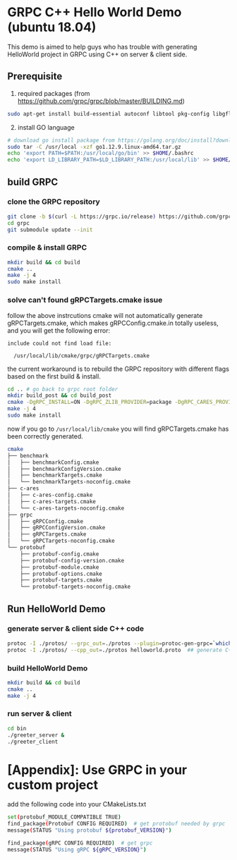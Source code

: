 # GRPC C++ Hello World Demo (ubuntu 18.04)

This demo is aimed to help guys who has trouble with generating HelloWorld project in GRPC using C++ on server & client side.

## Prerequisite

1. required packages (from https://github.com/grpc/grpc/blob/master/BUILDING.md)

```sh
sudo apt-get install build-essential autoconf libtool pkg-config libgflags-dev libgtest-dev clang libc++-dev libssl-dev cmake
```

2. install GO language

```sh
# download go install package from https://golang.org/doc/install?download=go1.12.9.linux-amd64.tar.gz
sudo tar -C /usr/local -xzf go1.12.9.linux-amd64.tar.gz
echo 'export PATH=$PATH:/usr/local/go/bin' >> $HOME/.bashrc
echo 'export LD_LIBRARY_PATH=$LD_LIBRARY_PATH:/usr/local/lib' >> $HOME/.bashrc
```



## build GRPC

### clone the GRPC repository

```sh
git clone -b $(curl -L https://grpc.io/release) https://github.com/grpc/grpc
cd grpc
git submodule update --init
```

### compile & install GRPC

```sh
mkdir build && cd build
cmake ..
make -j 4
sudo make install
```

### solve can't found **gRPCTargets.cmake** issue

follow the above instrcutions cmake will not automatically generate gRPCTargets.cmake, which makes gRPCConfig.cmake.in totally useless, and you will get the following error:

```
include could not find load file:

  /usr/local/lib/cmake/grpc/gRPCTargets.cmake
```



the current workaround is to rebuild the GRPC repository with different flags based on the first build & install.

```sh
cd .. # go back to grpc root folder
mkdir build_post && cd build_post
cmake -DgRPC_INSTALL=ON -DgRPC_ZLIB_PROVIDER=package -DgRPC_CARES_PROVIDER=package -DgRPC_PROTOBUF_PROVIDER=package -DgRPC_SSL_PROVIDER=package ..
make -j 4
sudo make install
```

now if you go to `/usr/local/lib/cmake` you will find gRPCTargets.cmake has been correctly generated.

```sh
cmake
├── benchmark
│   ├── benchmarkConfig.cmake
│   ├── benchmarkConfigVersion.cmake
│   ├── benchmarkTargets.cmake
│   └── benchmarkTargets-noconfig.cmake
├── c-ares
│   ├── c-ares-config.cmake
│   ├── c-ares-targets.cmake
│   └── c-ares-targets-noconfig.cmake
├── grpc
│   ├── gRPCConfig.cmake
│   ├── gRPCConfigVersion.cmake
│   ├── gRPCTargets.cmake
│   └── gRPCTargets-noconfig.cmake
└── protobuf
    ├── protobuf-config.cmake
    ├── protobuf-config-version.cmake
    ├── protobuf-module.cmake
    ├── protobuf-options.cmake
    ├── protobuf-targets.cmake
    └── protobuf-targets-noconfig.cmake
```

## Run HelloWorld Demo

### generate server & client side C++ code

```sh
protoc -I ./protos/ --grpc_out=./protos --plugin=protoc-gen-grpc=`which grpc_cpp_plugin` helloworld.proto  ## generate C++ server side code
protoc -I ./protos/ --cpp_out=./protos helloworld.proto  ## generate C++ client side code
```

### build HelloWorld Demo

```sh
mkdir build && cd build
cmake ..
make -j 4
```

### run server & client

```sh
cd bin
./greeter_server &
./greeter_client
```


# [Appendix]: Use GRPC in your custom project

add the following code into your CMakeLists.txt

```sh
set(protobuf_MODULE_COMPATIBLE TRUE)
find_package(Protobuf CONFIG REQUIRED)  # get protobuf needed by grpc
message(STATUS "Using protobuf ${protobuf_VERSION}")

find_package(gRPC CONFIG REQUIRED)  # get grpc
message(STATUS "Using gRPC ${gRPC_VERSION}")
```